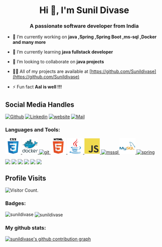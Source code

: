 <h1 align="center">Hi 👋, I'm Sunil Divase</h1>
<h3 align="center">A passionate software developer from India</h3>


- 🔭 I’m currently working on **java ,Spring ,Spring Boot ,ms-sql ,Docker and many more**

- 🌱 I’m currently learning **java fullstack developer**

- 👯 I’m looking to collaborate on **java projects**

- 👨‍💻 All of my projects are available at [https://github.com/Sunildivase](https://github.com/Sunildivase)

- ⚡ Fun fact **Aal is well !!!**


## Social Media Handles
[![Github](https://img.shields.io/github/followers/sunildivase?label=Follow&style=social)](https://github.com/sunildivase)
[![Linkedin](https://img.shields.io/badge/-sunildivase-blue?style=flat-square&logo=linkedin&logoColor=white&link=)](https://www.linkedin.com/in/sunildivase/)
[![website](https://img.shields.io/badge/sunildivase-website-orange)](https://sunildivase.github.io/)
[![Mail](https://img.shields.io/badge/-sunildivase07@gmail.com-gray?style=flat-square&logo=gmail&logoColor=red&link=)](mailto:sunildivase07@gmail.com)

<h3 align="left">Languages and Tools:</h3>
<p align="left"> <a href="https://www.w3schools.com/css/" target="_blank" rel="noreferrer"> <img src="https://raw.githubusercontent.com/devicons/devicon/master/icons/css3/css3-original-wordmark.svg" alt="css3"  height="50"/> </a> <a href="https://www.docker.com/" target="_blank" rel="noreferrer"> <img src="https://raw.githubusercontent.com/devicons/devicon/master/icons/docker/docker-original-wordmark.svg" alt="docker"  height="50"/> </a> <a href="https://git-scm.com/" target="_blank" rel="noreferrer"> <img src="https://www.vectorlogo.zone/logos/git-scm/git-scm-icon.svg" alt="git"  height="50"/> </a> <a href="https://www.w3.org/html/" target="_blank" rel="noreferrer"> <img src="https://raw.githubusercontent.com/devicons/devicon/master/icons/html5/html5-original-wordmark.svg" alt="html5" height="50"/> </a> <a href="https://www.java.com" target="_blank" rel="noreferrer"> <img src="https://raw.githubusercontent.com/devicons/devicon/master/icons/java/java-original.svg" alt="java"  height="50"/> </a> <a href="https://developer.mozilla.org/en-US/docs/Web/JavaScript" target="_blank" rel="noreferrer"> <img src="https://raw.githubusercontent.com/devicons/devicon/master/icons/javascript/javascript-original.svg" alt="javascript"  height="50"/> </a> <a href="https://www.microsoft.com/en-us/sql-server" target="_blank" rel="noreferrer"> <img src="https://www.svgrepo.com/show/303229/microsoft-sql-server-logo.svg" alt="mssql"  height="50"/> </a> <a href="https://www.mysql.com/" target="_blank" rel="noreferrer"> <img src="https://raw.githubusercontent.com/devicons/devicon/master/icons/mysql/mysql-original-wordmark.svg" alt="mysql"  height="50"/> </a> <a href="https://spring.io/" target="_blank" rel="noreferrer"> <img src="https://www.vectorlogo.zone/logos/springio/springio-icon.svg" alt="spring" height="50"/> </a> </p>
<code><img height="50" src="https://img.icons8.com/color/344/intellij-idea.png"></code>
<code><img height="50" src="https://github.com/get-icon/geticon/blob/master/icons/microsoft-windows.svg"></code>
<code><img height="50" src="https://github.com/get-icon/geticon/blob/master/icons/microsoft-office.svg"></code>
<code><img height="30" src="https://github.com/get-icon/geticon/blob/master/icons/maven.svg"></code>
<code><img height="50" src="https://img.icons8.com/color/344/notepad-plus-plus.png"></code>
<code><img height="50" src="https://www.vectorlogo.zone/logos/github/github-ar21.svg"></code>

## Profile Visits
![Visitor Count](https://profile-counter.glitch.me/{sunildivase}/count.svg).

### Badges:
<p><img align="left" src="https://github-readme-stats.vercel.app/api/top-langs?username=sunildivase&show_icons=true&locale=en&layout=compact" alt="sunildivase" /></p>

<p>&nbsp;<img align="center" src="https://github-readme-stats.vercel.app/api?username=sunildivase&show_icons=true&locale=en" alt="sunildivase" /></p>

### My github stats:
<!-- <p><img align="center" src="https://github-readme-streak-stats.herokuapp.com/?user=sunildivase&" alt="sunildivase" /></p> -->

[![sunildivase's github contribution graph](https://github-readme-activity-graph.vercel.app/graph?username=sunildivase&custom_title=sunildivase%27s%20activity%20graph&bg_color=fffff0&line=0891b2&point=ffffff&area_color=1c1917&area=true&hide_border=true&color=708090&days=60)](https://github.com/sunildivase)
